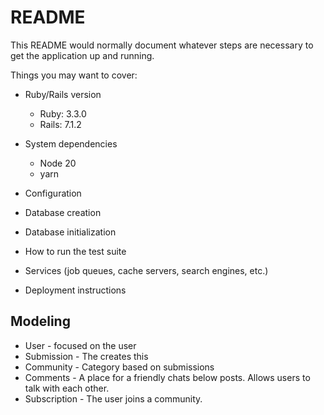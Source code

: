 # README

This README would normally document whatever steps are necessary to get the
application up and running.

Things you may want to cover:

- Ruby/Rails version
  - Ruby: 3.3.0
  - Rails: 7.1.2
- System dependencies

  - Node 20
  - yarn

- Configuration

- Database creation

- Database initialization

- How to run the test suite

- Services (job queues, cache servers, search engines, etc.)

- Deployment instructions

## Modeling

- User - focused on the user
- Submission - The creates this
- Community - Category based on submissions
- Comments - A place for a friendly chats below posts. Allows users to talk with each other.
- Subscription - The user joins a community.
